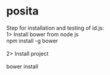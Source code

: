 # posita

Step for installation and testing of id.js:
<br>
1> Install bower from node js
<br>
	npm install -g bower 
<br>	
2> Install project
<br>	
	bower install 
